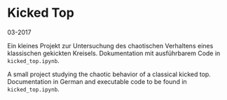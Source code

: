 # Kicked Top

03-2017

Ein kleines Projekt zur Untersuchung des chaotischen Verhaltens eines klassischen gekickten Kreisels.
Dokumentation mit ausführbarem Code in `kicked_top.ipynb`.

A small project studying the chaotic behavior of a classical kicked top.
Documentation in German and executable code to be found in `kicked_top.ipynb`.
